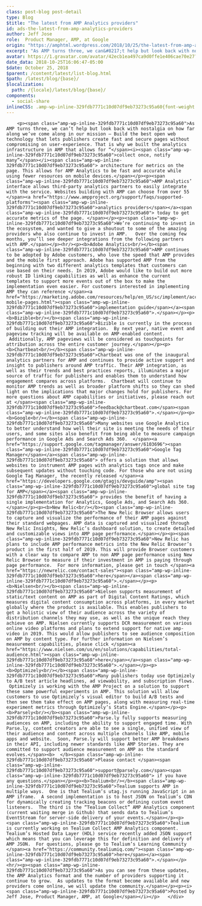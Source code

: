 ```yaml
---
class: post-blog post-detail
type: Blog
$title: "The latest from AMP Analytics providers"
id: ads-the-latest-from-amp-analytics-providers
author: Jeff Jose
role:  Product Manager, AMP, at Google
origin: "https://amphtml.wordpress.com/2018/10/25/the-latest-from-amp-analytics-providers/amp/"
excerpt: "As AMP turns three, we can&#8217;t help but look back with nostalgia on how far along we’ve come along in our mission &#8211; Build the best open web technology that lets publishers create fast and secure pages without compromising on user-experience. That is why we built the analytics infrastructure in AMP that allows for “collect [&#8230;]"
avatar: https://1.gravatar.com/avatar/42ecb1ea497ca9d0ffe1e406cae70e27?s=96&d=identicon&r=G
date_data: 2018-10-25T16:06:47-05:00
$date: October 25, 2018
$parent: /content/latest/list-blog.html
$path: /latest/blog/{base}/
$localization:
  path: /{locale}/latest/blog/{base}/
components:
  - social-share
inlineCSS: .amp-wp-inline-329fdb7771c10d07df9eb73273c95a60{font-weight:400;}
---
```


<div class="amp-wp-article-content">

		<p><span class="amp-wp-inline-329fdb7771c10d07df9eb73273c95a60">As AMP turns three, we can’t help but look back with nostalgia on how far along we’ve come along in our mission – Build the best open web technology that lets publishers create fast and secure pages without compromising on user-experience. That is why we built the analytics infrastructure in AMP that allows for “</span><i><span class="amp-wp-inline-329fdb7771c10d07df9eb73273c95a60">collect once, notify many”</span></i><span class="amp-wp-inline-329fdb7771c10d07df9eb73273c95a60"> architecture for metrics on the page. This allows for AMP Analytics to be fast and accurate while using fewer resources on mobile devices.</span></p><p><span class="amp-wp-inline-329fdb7771c10d07df9eb73273c95a60">AMP Analytics’ interface allows third-party analytics partners to easily integrate with the service. Websites building with AMP can choose from over 55 </span><a href="https://www.ampproject.org/support/faqs/supported-platforms"><span class="amp-wp-inline-329fdb7771c10d07df9eb73273c95a60">analytics providers</span></a><span class="amp-wp-inline-329fdb7771c10d07df9eb73273c95a60"> today to get accurate metrics of the page. </span></p><p><span class="amp-wp-inline-329fdb7771c10d07df9eb73273c95a60">We’re continuing to invest in the ecosystem, and wanted to give a shoutout to some of the amazing providers who also continue to invest in AMP.   Over the coming few months, you’ll see deeper integrations from the following partners with AMP.</span></p><hr/><p><b>Adobe Analytics<br/></b><span class="amp-wp-inline-329fdb7771c10d07df9eb73273c95a60">AMP continues to be adopted by Adobe customers, who love the speed that AMP provides and the mobile first approach. Adobe has supported AMP from the beginning with two different analytics templates that customers can use based on their needs. In 2019, Adobe would like to build out more robust ID linking capabilities as well as enhance the current templates to support more events out of the box to make the implementation even easier. For customers interested in implementing AMP they can reference </span><a href="https://marketing.adobe.com/resources/help/en_US/sc/implement/accelerated-mobile-pages.html"><span class="amp-wp-inline-329fdb7771c10d07df9eb73273c95a60">implementation guide</span></a><span class="amp-wp-inline-329fdb7771c10d07df9eb73273c95a60">.</span></p><p><b>Bizible<br/></b><span class="amp-wp-inline-329fdb7771c10d07df9eb73273c95a60">Bizible is currently in the process of building out their AMP integration.  By next year, native event and pageview tracking will be available on AMP-enabled content.  Additionally, AMP pageviews will be considered as touchpoints for attribution across the entire customer journey.</span></p><p><b>Chartbeat<br/></b><span class="amp-wp-inline-329fdb7771c10d07df9eb73273c95a60">Chartbeat was one of the inaugural analytics partners for AMP and continues to provide active support and insight to publishers around AMP traffic. Their AMP integration, as well as their trends and best practices reports, illuminates a major source of traffic for publishers and enables them to understand how engagement compares across platforms.  Chartbeat will continue to monitor AMP trends as well as broader platform shifts so they can shed light on the implications that major changes hold for publishers. For more questions about AMP capabilities or initiatives, please reach out at </span><span class="amp-wp-inline-329fdb7771c10d07df9eb73273c95a60">feedback@chartbeat.com</span><span class="amp-wp-inline-329fdb7771c10d07df9eb73273c95a60">.</span></p><p><b>Google<br/></b><span class="amp-wp-inline-329fdb7771c10d07df9eb73273c95a60">Many websites use Google Analytics to better understand how well their site is meeting the needs of their users, and some sites also benefit from being able to measure campaign performance in Google Ads and Search Ads 360.  </span><a href="https://support.google.com/tagmanager/answer/6103696"><span class="amp-wp-inline-329fdb7771c10d07df9eb73273c95a60">Google Tag Manager</span></a><span class="amp-wp-inline-329fdb7771c10d07df9eb73273c95a60"> offers a solution that allows websites to instrument AMP pages with analytics tags once and make subsequent updates without touching code. For those who are not using Google Tag Manager, the recently released </span><a href="https://developers.google.com/gtagjs/devguide/amp"><span class="amp-wp-inline-329fdb7771c10d07df9eb73273c95a60">global site tag for AMP</span></a><span class="amp-wp-inline-329fdb7771c10d07df9eb73273c95a60"> provides the benefit of having a single implementation for Analytics, Google Ads, and Search Ads 360.</span></p><p><b>New Relic<br/></b><span class="amp-wp-inline-329fdb7771c10d07df9eb73273c95a60">The New Relic Browser allows users to capture and visualize the performance of their AMP pages against their standard webpages. AMP data is captured and visualized through New Relic Insights, New Relic’s dashboard solution, to create detailed and customizable views into AMP page performance.</span></p><p><span class="amp-wp-inline-329fdb7771c10d07df9eb73273c95a60">New Relic has plans to include AMP performance metrics into the New Relic Browser’s product in the first half of 2019. This will provide Browser customers with a clear way to compare AMP to non AMP page performance using New Relic Browser to measure if their investment in AMP is paying through page performance.  For more information, please get in touch </span><a href="https://newrelic.com/contact-sales"><span class="amp-wp-inline-329fdb7771c10d07df9eb73273c95a60">here</span></a><span class="amp-wp-inline-329fdb7771c10d07df9eb73273c95a60">.</span></p><p><b>Nielsen<br/></b><span class="amp-wp-inline-329fdb7771c10d07df9eb73273c95a60">Nielsen supports measurement of static/text content on AMP as part of Digital Content Ratings, which measures digital content consumption across platforms, in every market globally where the product is available. This enables publishers to get a holistic view of their audience across the variety of distribution channels they may use, as well as the unique reach they achieve on AMP. Nielsen currently supports DCR measurement on various online video platforms and plans to extend support for native amp-video in 2019. This would allow publishers to see audience composition on AMP by content type. For further information on Nielsen’s measurement capabilities, please click </span><a href="https://www.nielsen.com/us/en/solutions/capabilities/total-audience.html"><span class="amp-wp-inline-329fdb7771c10d07df9eb73273c95a60">here</span></a><span class="amp-wp-inline-329fdb7771c10d07df9eb73273c95a60">.</span></p><p><b>Optimizely<br/></b><span class="amp-wp-inline-329fdb7771c10d07df9eb73273c95a60">Many publishers today use Optimizely to A/B test article headlines, ad viewability, and subscription flows.  Optimizely is working with the AMP Project on a solution to support these same powerful experiments in AMP. This solution will allow customers to use Optimizely’s visual editor to build A/B tests and then see them take effect on AMP pages, along with measuring real-time experiment metrics through Optimizely’s Stats Engine.</span></p><p><b>Parsely<br/></b><span class="amp-wp-inline-329fdb7771c10d07df9eb73273c95a60">Parse.ly fully supports measuring audiences on AMP, including the ability to support engaged time. With Parse.ly, content creators are able to see a single, unified view of their audience and content across multiple channels like AMP, mobile apps and website.  Soon, Parse.ly will support better AMP breakdowns in their API, including newer standards like AMP Stories. They are committed to support audience measurement on AMP as the standard evolves.</span><b>  </b><span class="amp-wp-inline-329fdb7771c10d07df9eb73273c95a60">Please contact </span><span class="amp-wp-inline-329fdb7771c10d07df9eb73273c95a60">support@parsely.com</span><span class="amp-wp-inline-329fdb7771c10d07df9eb73273c95a60"> if you have any questions.</span></p><p><b>Tealium<br/></b><span class="amp-wp-inline-329fdb7771c10d07df9eb73273c95a60">Tealium supports AMP in multiple ways.  One is that Tealium’s utag.js running JavaScript in an AMP iframe.  A second implementation is to host JSON on Tealium’s CDN for dynamically creating tracking beacons or defining custom event listeners.  The third is the “Tealium Collect” AMP Analytics component (current waiting merge in Github) that sends data to Tealium’s EventStream for server-side delivery of your events.</span></p><p><span class="amp-wp-inline-329fdb7771c10d07df9eb73273c95a60">Tealium is currently working on Tealium Collect AMP Analytics component. Tealium’s Hosted Data Layer (HDL) service recently added JSON support which means that you can leverage this for definition and delivery of AMP JSON.  For questions, please go to Tealium’s Learning Community </span><a href="https://community.tealiumiq.com/"><span class="amp-wp-inline-329fdb7771c10d07df9eb73273c95a60">here</span></a><span class="amp-wp-inline-329fdb7771c10d07df9eb73273c95a60">.</span></p><hr/><p><span class="amp-wp-inline-329fdb7771c10d07df9eb73273c95a60">As you can see from these updates, the AMP Analytics format and the number of providers supporting it continue to grow.  As updates to the format become available and new providers come online, we will update the community.</span></p><p><i><span class="amp-wp-inline-329fdb7771c10d07df9eb73273c95a60">Posted by Jeff Jose, Product Manager, AMP, at Google</span></i></p>	</div>

	

</div>

